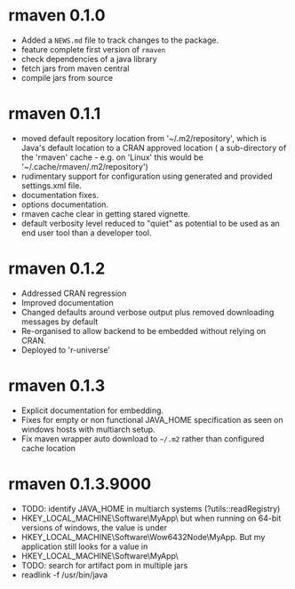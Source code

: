 # rmaven 0.1.0

* Added a `NEWS.md` file to track changes to the package.
* feature complete first version of `rmaven`
* check dependencies of a java library
* fetch jars from maven central
* compile jars from source

# rmaven 0.1.1

* moved default repository location from '~/.m2/repository', which is Java's default location to a CRAN approved location 
( a sub-directory of the 'rmaven' cache - e.g. on 'Linux' this would be '~/.cache/rmaven/.m2/repository')
* rudimentary support for configuration using generated and provided settings.xml file.
* documentation fixes.
* options documentation.
* rmaven cache clear in getting stared vignette. 
* default verbosity level reduced to "quiet" as potential to be used as an end user tool than a developer tool.

# rmaven 0.1.2

* Addressed CRAN regression 
* Improved documentation
* Changed defaults around verbose output plus removed downloading messages
by default
* Re-organised to allow backend to be embedded without relying on CRAN.
* Deployed to 'r-universe'

# rmaven 0.1.3

* Explicit documentation for embedding.
* Fixes for empty or non functional JAVA_HOME specification as seen on windows
hosts with multiarch setup.
* Fix maven wrapper auto download to `~/.m2` rather than configured cache 
location

# rmaven 0.1.3.9000

* TODO: identify JAVA_HOME in multiarch systems (?utils::readRegistry)
* HKEY_LOCAL_MACHINE\Software\MyApp\ but when running on 64-bit versions of windows, the value is under 
* HKEY_LOCAL_MACHINE\Software\Wow6432Node\MyApp. But my application still looks for a value in 
* HKEY_LOCAL_MACHINE\Software\MyApp\
* TODO: search for artifact pom in multiple jars
* readlink -f /usr/bin/java
